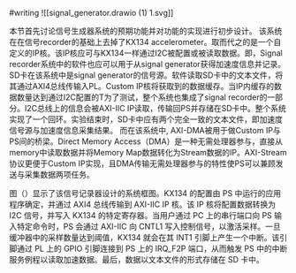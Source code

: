 #writing 
![[signal_generator.drawio (1) 1.svg]]

本节首先讨论信号生成器系统的预期功能并对功能的实现进行初步设计。
该系统在在信号recorder的基础上去掉了KX134 accelerometer。取而代之的是一个自定义的IP核。该IP核应可与KX134一样通过I2C被配置或被读取数据。即，Signal recorder系统中的软件也应可以用于从signal generator获得加速度信息并记录。
SD卡在该系统中是signal generator的信号源。软件读取SD卡中的文本文件，将其通过AXI4总线传输入PL。Custom IP核将获取到的数据缓存。当IP内缓存的数据数量达到通过I2C配置的T为了测试，整个系统也集成了signal recorder的一部分。I2C总线上的信息会被AXI-IIC IP读取，传输回PS并存储在SD卡中。整个系统实现了一个回环。实验结束时，SD卡中应有两个完全一致的文本文件，即加速度信号源与加速度信息采集结果。
而在该系统中, AXI-DMA被用于做Custom IP与PS间的桥梁。Direct Memory Access（DMA）是一种无需处理器参与，直接从memory中读取数据并将Memory Map数据转化为Stream数据的IP。AXI-Stream协议更便于Custom IP实现，且DMA传输无需处理器参与的特性使PS可以兼顾发送与采集数据两项任务。

图（）显示了该信号记录器设计的系统框图。KX134 的配置由 PS 中运行的应用程序确定，并通过 AXI4 总线传输到 AXI-IIC IP 核。该 IP 核将配置数据转换为 I2C 信号，并写入 KX134 的特定寄存器。当用户通过 PC 上的串行端口向 PS 输入特定命令时，PS 会通过 AXI-IIC 向 CNTL1 写入控制信号，以激活采样。一旦缓冲器中的采样数量达到阈值，KX134 就会在其 INT1 引脚上产生一个中断。该引脚通过 PL 上的 GPIO 引脚连接到 PS 上的 IRQ_F2P 端口，从而触发 PS 中的中断服务例程以读取加速数据。最后，数据以文本文件的形式存储在 SD 卡中。

